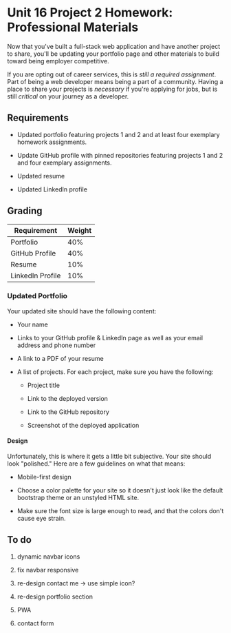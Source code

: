 # Unit 16 Project 2 Homework: Professional Materials

Now that you've built a full-stack web application and have another project to share, you'll be updating your portfolio page and other materials to build toward being employer competitive.

If you are opting out of career services, this is *still a required assignment*. Part of being a web developer means being a part of a community. Having a place to share your projects is *necessary* if you're applying for jobs, but is still *critical* on your journey as a developer.

## Requirements

* Updated portfolio featuring projects 1 and 2 and at least four exemplary homework assignments.

* Update GitHub profile with pinned repositories featuring projects 1 and 2 and four exemplary assignments.

* Updated resume

* Updated LinkedIn profile

## Grading

| Requirement      | Weight |
|---               |---     |
| Portfolio        | 40%    |
| GitHub Profile   | 40%    |
| Resume           | 10%    |
| LinkedIn Profile | 10%    |

### Updated Portfolio

Your updated site should have the following content:

* Your name

* Links to your GitHub profile & LinkedIn page as well as your email address and phone number

* A link to a PDF of your resume

* A list of projects. For each project, make sure you have the following:

  * Project title

  * Link to the deployed version

  * Link to the GitHub repository

  * Screenshot of the deployed application

#### Design

Unfortunately, this is where it gets a little bit subjective. Your site should look
"polished." Here are a few guidelines on what that means:

* Mobile-first design

* Choose a color palette for your site so it doesn't just look like
the default bootstrap theme or an unstyled HTML site.

* Make sure the font size is large enough to read, and that the colors don't cause eye strain.

## To do

1. dynamic navbar icons

2. fix navbar responsive

3. re-design contact me -> use simple icon?

4. re-design portfolio section

5. PWA

6. contact form
